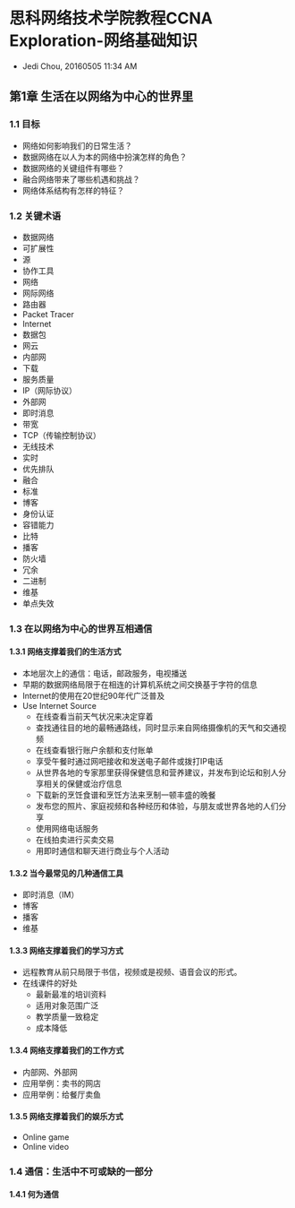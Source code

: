 # 思科网络技术学院教程CCNA Exploration-网络基础知识

* Jedi Chou, 20160505 11:34 AM

## 第1章 生活在以网络为中心的世界里

### 1.1 目标

* 网络如何影响我们的日常生活？
* 数据网络在以人为本的网络中扮演怎样的角色？
* 数据网络的关键组件有哪些？
* 融合网络带来了哪些机遇和挑战？
* 网络体系结构有怎样的特征？

### 1.2 关键术语

* 数据网络
* 可扩展性
* 源
* 协作工具
* 网络
* 网际网络
* 路由器
* Packet Tracer
* Internet
* 数据包
* 网云
* 内部网
* 下载
* 服务质量
* IP（网际协议）
* 外部网
* 即时消息
* 带宽
* TCP（传输控制协议）
* 无线技术
* 实时
* 优先排队
* 融合
* 标准
* 博客
* 身份认证
* 容错能力
* 比特
* 播客
* 防火墙
* 冗余
* 二进制
* 维基
* 单点失效

### 1.3 在以网络为中心的世界互相通信

#### 1.3.1 网络支撑着我们的生活方式

* 本地层次上的通信：电话，邮政服务，电视播送
* 早期的数据网络局限于在相连的计算机系统之间交换基于字符的信息
* Internet的使用在20世纪90年代广泛普及
* Use Internet Source
  * 在线查看当前天气状况来决定穿着
  * 查找通往目的地的最畅通路线，同时显示来自网络摄像机的天气和交通视频
  * 在线查看银行账户余额和支付账单
  * 享受午餐时通过网吧接收和发送电子邮件或拨打IP电话
  * 从世界各地的专家那里获得保健信息和营养建议，并发布到论坛和别人分享相关的保健或治疗信息
  * 下载新的烹饪食谱和烹饪方法来烹制一顿丰盛的晚餐
  * 发布您的照片、家庭视频和各种经历和体验，与朋友或世界各地的人们分享
  * 使用网络电话服务
  * 在线拍卖进行买卖交易
  * 用即时通信和聊天进行商业与个人活动

#### 1.3.2 当今最常见的几种通信工具

* 即时消息（IM）
* 博客
* 播客
* 维基

#### 1.3.3 网络支撑着我们的学习方式

* 远程教育从前只局限于书信，视频或是视频、语音会议的形式。
* 在线课件的好处
  * 最新最准的培训资料
  * 适用对象范围广泛
  * 教学质量一致稳定
  * 成本降低
  
#### 1.3.4 网络支撑着我们的工作方式

* 内部网、外部网
* 应用举例：卖书的网店
* 应用举例：给餐厅卖鱼

#### 1.3.5 网络支撑着我们的娱乐方式

* Online game
* Online video

### 1.4 通信：生活中不可或缺的一部分

#### 1.4.1 何为通信
